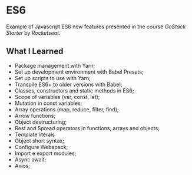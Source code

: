 # ES6
 Example of Javascript ES6 new features presented in the course *GoStack Starter* by *Rocketseat*.

## What I Learned 
- Package management with Yarn;
- Set up development environment with Babel Presets;
- Set up scripts to use with Yarn;
- Transpile ES6+ to older versions with Babel;
- Classes, constructors and static methods in ES6;
- Scope of variables (var, const, let);
- Mutation in const variables;
- Array operations (map, reduce, filter, find);
- Arrow functions;
- Object destructuring;
- Rest and Spread operators in functions, arrays and objects;
- Template literals
- Object short syntax;
- Configure Webapack;
- Import e export modules;
- Async await;
- Axios; 